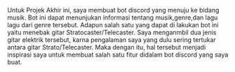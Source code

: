 Untuk Projek Akhir ini, saya membuat bot discord yang menuju ke bidang musik. Bot ini dapat menunjukan informasi tentang musik,genre,dan lagu lagu dari genre tersebut. Adapun salah satu yang dapat di lakukan bot ini yaitu menebak gitar Stratocaster/Telecaster. Saya menganmbil dua jenis gitar elektrik tersebut, karna pengalaman saya yang dulu sering tertukar antara gitar Strato/Telecaster. Maka dengan itu, hal tersebut menjadi inspirasi saya untuk membuat salah satu fitur didalam bot discord yang saya buat. 
